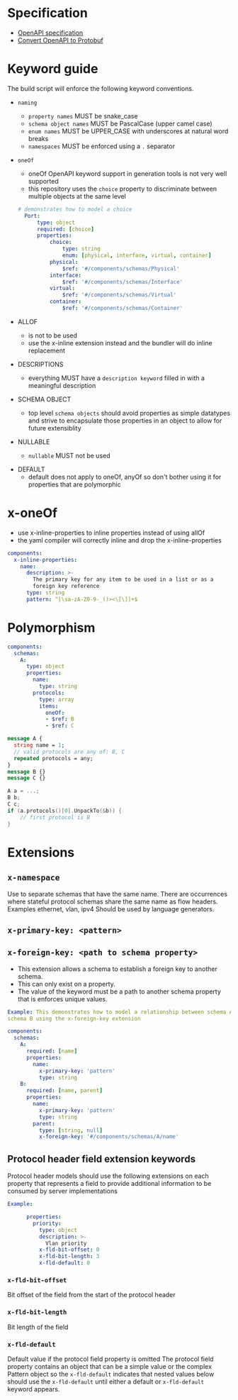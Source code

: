 # Specification
- [OpenAPI specification](
https://github.com/OAI/OpenAPI-Specification/blob/master/versions/3.0.3.md)
- [Convert OpenAPI to Protobuf](
https://github.com/googleapis/gnostic)

# Keyword guide
The build script will enforce the following keyword conventions.

- `naming`
  - `property names` MUST be snake_case
  - `schema object names` MUST be PascalCase (upper camel case)
  - `enum names` MUST be UPPER_CASE with underscores at natural word breaks
  - `namespaces` MUST be enforced using a `.` separator

- `oneOf`
  - oneOf OpenAPI keyword support in generation tools is not very well supported
  - this repository uses the `choice` property to discriminate between multiple 
  objects at the same level
  ```yaml
  # demonstrates how to model a choice
    Port:
        type: object
        required: [choice]
        properties:
            choice:
                type: string
                enum: [physical, interface, virtual, container]
            physical:
                $ref: '#/components/schemas/Physical'
            interface:
                $ref: '#/components/schemas/Interface'
            virtual:
                $ref: '#/components/schemas/Virtual'
            container:
                $ref: '#/components/schemas/Container'
  ```

- ALLOF
  - is not to be used
  - use the x-inline extension instead and the bundler will do
  inline replacement

- DESCRIPTIONS
  - everything MUST have a `description keyword` filled in with a meaningful 
  description
- SCHEMA OBJECT
    - top level `schema objects` should avoid properties as simple datatypes and 
    strive to encapsulate those properties in an object to allow for future 
    extensiblity
- NULLABLE
  - `nullable` MUST not be used
<!-- - DISCRIMINATOR
  - `discriminator` MUST not be used
    - make each object have a common discriminator property
    - make the property an enum with one value and default that value
    - this indicates to the server the type without having to wait for tooling 
    to catch up (most tooling doesn't work well with it) -->
- DEFAULT
  - default does not apply to oneOf, anyOf so don't bother using it for 
  properties that are polymorphic

# x-oneOf
- use x-inline-properties to inline properties instead of using allOf
- the yaml compiler will correctly inline and drop the x-inline-properties
```yaml
components:
  x-inline-properties:
    name:
      description: >-
        The primary key for any item to be used in a list or as a
        foreign key reference
      type: string
      pattern: ^[\sa-zA-Z0-9-_()><\[\]]+$
```

# Polymorphism
```yaml
components:
  schemas:
    A:
      type: object
      properties:
        name:
          type: string
        protocols:
          type: array
          items:
            oneOf:
            - $ref: B
            - $ref: C
```
```protobuf
message A {
  string name = 1;
  // valid protocols are any of: B, C
  repeated protocols = any;
}
message B {}
message C {}
```
```go
A a = ...;
B b;
C c;
if (a.protocols()[0].UnpackTo(&b)) {
    // first protocol is B
}
```

# Extensions
## `x-namespace`
Use to separate schemas that have the same name.
There are occurrences where stateful protocol schemas share the same name as
flow headers. Examples ethernet, vlan, ipv4
Should be used by language generators.

## `x-primary-key: <pattern>`

## `x-foreign-key: <path to schema property>`
- This extension allows a schema to establish a foreign key to another schema.
- This can only exist on a property.  
- The value of the keyword must be a path to another schema property that is 
enforces unique values.

```yaml
Example: This demonstrates how to model a relationship between schema A and 
schema B using the x-foreign-key extension

components:
  schemas:
    A:
      required: [name]
      properties:
        name:
          x-primary-key: 'pattern'
          type: string
    B:
      required: [name, parent]
      properties:
        name:
          x-primary-key: 'pattern'
          type: string
        parent:
          type: [string, null]
          x-foreign-key: '#/components/schemas/A/name'
```

## Protocol header field extension keywords
Protocol header models should use the following extensions on each property that
 represents a field to provide additional information to be consumed by server 
 implementations
```yaml
Example:

      properties:
        priority:
          type: object
          description: >-
            Vlan priority
          x-fld-bit-offset: 0
          x-fld-bit-length: 3
          x-fld-default: 0

```
### `x-fld-bit-offset`
Bit offset of the field from the start of the protocol header
### `x-fld-bit-length`
Bit length of the field 
### `x-fld-default`
Default value if the protocol field property is omitted
The protocol field property contains an object that can be 
a simple value or the complex Pattern object so the `x-fld-default` indicates 
that nested values below should use the `x-fld-default` until either a default 
or `x-fld-default` keyword appears. 
